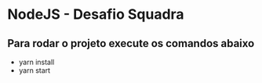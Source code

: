 # NodeJS - Desafio Squadra

## Para rodar o projeto execute os comandos abaixo
- yarn install 
- yarn start


